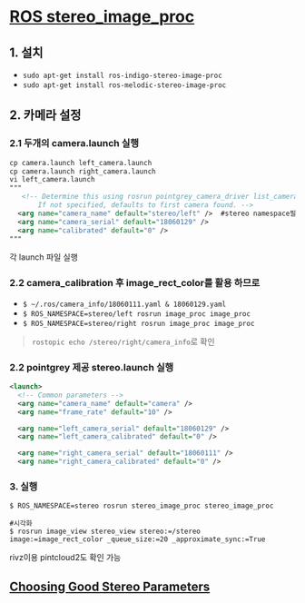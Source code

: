 # [ROS stereo_image_proc](http://wiki.ros.org/stereo_image_proc)

## 1. 설치 
- `sudo apt-get install ros-indigo-stereo-image-proc`
- `sudo apt-get install ros-melodic-stereo-image-proc`


## 2. 카메라 설정 

### 2.1 두개의 camera.launch 실행 

```xml
cp camera.launch left_camera.launch
cp camera.launch right_camera.launch
vi left_camera.launch 
"""
   <!-- Determine this using rosrun pointgrey_camera_driver list_cameras.
       If not specified, defaults to first camera found. -->
  <arg name="camera_name" default="stereo/left" />  #stereo namespace필수 
  <arg name="camera_serial" default="18060129" />
  <arg name="calibrated" default="0" />
"""
```

각 launch 파일 실행 

### 2.2 camera_calibration 후 image_rect_color를 활용 하므로 

- `$ ~/.ros/camera_info/18060111.yaml & 18060129.yaml`
- `$ ROS_NAMESPACE=stereo/left rosrun image_proc image_proc`
- `$ ROS_NAMESPACE=stereo/right rosrun image_proc image_proc`

> `rostopic echo /stereo/right/camera_info`로 확인 


### 2.2 pointgrey 제공 stereo.launch 실행 

```xml
<launch>
  <!-- Common parameters -->
  <arg name="camera_name" default="camera" />
  <arg name="frame_rate" default="10" />

  <arg name="left_camera_serial" default="18060129" />
  <arg name="left_camera_calibrated" default="0" />

  <arg name="right_camera_serial" default="18060111" />
  <arg name="right_camera_calibrated" default="0" />
```


### 3. 실행 

```
$ ROS_NAMESPACE=stereo rosrun stereo_image_proc stereo_image_proc

#시각화 
$ rosrun image_view stereo_view stereo:=/stereo image:=image_rect_color _queue_size:=20 _approximate_sync:=True
```

rivz이용 pintcloud2도 확인 가능 


## [Choosing Good Stereo Parameters](http://wiki.ros.org/stereo_image_proc/Tutorials/ChoosingGoodStereoParameters)